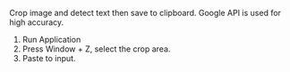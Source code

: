Crop image and detect text then save to clipboard.
Google API is used for high accuracy.
1. Run Application
2. Press Window + Z, select the crop area.
3. Paste to input.

